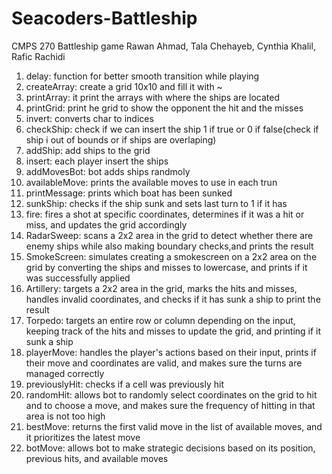 # Seacoders-Battleship
CMPS 270
Battleship game 
Rawan Ahmad, Tala Chehayeb, Cynthia Khalil, Rafic Rachidi

1. delay: function for better smooth transition while playing
2. createArray: create a grid 10x10 and fill it with ~
3. printArray: it print the arrays with where the ships are located
4. printGrid: print he grid to show the opponent the hit and the misses
5. invert: converts char to indices
6. checkShip: check if we can insert the ship 1 if true or 0 if false(check if ship i out of bounds or if ships are overlaping)
7. addShip: add ships to the grid
8. insert: each player insert the ships
9. addMovesBot: bot adds ships randmoly
10. availableMove: prints the available moves to use in each trun
11. printMessage: prints which boat has been sunked
12. sunkShip: checks if the ship sunk and sets last turn to 1 if it has
13. fire: fires a shot at specific coordinates, determines if it was a hit or miss, and updates the grid accordingly
14. RadarSweep: scans a 2x2 area in the grid to detect whether there are enemy ships while also making boundary checks,and prints the result 
15. SmokeScreen: simulates creating a smokescreen on a 2x2 area on the grid by converting the ships and misses to lowercase, and prints if it was successfully applied
16. Artillery: targets a 2x2 area in the grid, marks the hits and misses, handles invalid coordinates, and checks if it has sunk a ship to print the result
17. Torpedo: targets an entire row or column depending on the input, keeping track of the hits and misses to update the grid, and printing if it sunk a ship
18. playerMove: handles the player's actions based on their input, prints if their move and coordinates are valid, and makes sure the turns are managed correctly
19. previouslyHit: checks if a cell was previously hit
20. randomHit: allows bot to randomly select coordinates on the grid to hit and to choose a move, and makes sure the frequency of hitting in that area is not too high
21. bestMove: returns the first valid move in the list of available moves, and it prioritizes the latest move
22. botMove: allows bot to make strategic decisions based on its position, previous hits, and available moves
